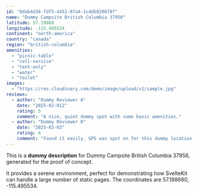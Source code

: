 ```yaml
---
id: "8dab4d36-fdf5-4452-87a4-1c4db820b78f"
name: "Dummy Campsite British Columbia 37956"
latitude: 57.19868
longitude: -115.495534
continent: "north-america"
country: "canada"
region: "british-columbia"
amenities:
  - "picnic-table"
  - "cell-service"
  - "tent-only"
  - "water"
  - "toilet"
images:
  - "https://res.cloudinary.com/demo/image/upload/v1/sample.jpg"
reviews:
  - author: "Dummy Reviewer A"
    date: "2025-02-012"
    rating: 5
    comment: "A nice, quiet dummy spot with some basic amenities."
  - author: "Dummy Reviewer B"
    date: "2025-03-03"
    rating: 4
    comment: "Found it easily. GPS was spot on for this dummy location."
---
```


This is a **dummy description** for Dummy Campsite British Columbia 37956, generated for the proof of concept.

It provides a serene environment, perfect for demonstrating how SvelteKit can handle a large number of static pages. The coordinates are 57.198680, -115.495534.
